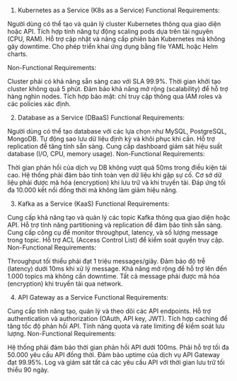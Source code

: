 1. Kubernetes as a Service (K8s as a Service)
Functional Requirements:

Người dùng có thể tạo và quản lý cluster Kubernetes thông qua giao diện hoặc API.
Tích hợp tính năng tự động scaling pods dựa trên tài nguyên (CPU, RAM).
Hỗ trợ cập nhật và nâng cấp phiên bản Kubernetes mà không gây downtime.
Cho phép triển khai ứng dụng bằng file YAML hoặc Helm charts.

Non-Functional Requirements:

Cluster phải có khả năng sẵn sàng cao với SLA 99.9%.
Thời gian khởi tạo cluster không quá 5 phút.
Đảm bảo khả năng mở rộng (scalability) để hỗ trợ hàng nghìn nodes.
Tích hợp bảo mật: chỉ truy cập thông qua IAM roles và các policies xác định.

2. Database as a Service (DBaaS)
Functional Requirements:

Người dùng có thể tạo database với các lựa chọn như MySQL, PostgreSQL, MongoDB.
Tự động sao lưu dữ liệu định kỳ và khôi phục khi cần.
Hỗ trợ replication để tăng tính sẵn sàng.
Cung cấp dashboard giám sát hiệu suất database (I/O, CPU, memory usage).
Non-Functional Requirements:

Thời gian phản hồi của dịch vụ DB không vượt quá 50ms trong điều kiện tải cao.
Hệ thống phải đảm bảo tính toàn vẹn dữ liệu khi gặp sự cố.
Cơ sở dữ liệu phải được mã hóa (encryption) khi lưu trữ và khi truyền tải.
Đáp ứng tối đa 10.000 kết nối đồng thời mà không làm giảm hiệu năng.

3. Kafka as a Service (KaaS)
Functional Requirements:

Cung cấp khả năng tạo và quản lý các topic Kafka thông qua giao diện hoặc API.
Hỗ trợ tính năng partitioning và replication để đảm bảo tính sẵn sàng.
Cung cấp công cụ để monitor throughput, latency, và số lượng message trong topic.
Hỗ trợ ACL (Access Control List) để kiểm soát quyền truy cập.
Non-Functional Requirements:

Throughput tối thiểu phải đạt 1 triệu messages/giây.
Đảm bảo độ trễ (latency) dưới 10ms khi xử lý message.
Khả năng mở rộng để hỗ trợ lên đến 1.000 topics mà không cần downtime.
Tất cả message phải được mã hóa (encryption) khi truyền tải qua network.

4. API Gateway as a Service
Functional Requirements:

Cung cấp tính năng tạo, quản lý và theo dõi các API endpoints.
Hỗ trợ authentication và authorization (OAuth, API key, JWT).
Tích hợp caching để tăng tốc độ phản hồi API.
Tính năng quota và rate limiting để kiểm soát lưu lượng.
Non-Functional Requirements:

Hệ thống phải đảm bảo thời gian phản hồi API dưới 100ms.
Phải hỗ trợ tối đa 50.000 yêu cầu API đồng thời.
Đảm bảo uptime của dịch vụ API Gateway đạt 99.95%.
Log và giám sát tất cả các yêu cầu API với thời gian lưu trữ tối thiểu 90 ngày.
